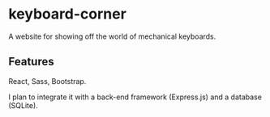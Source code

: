 # keyboard-corner
A website for showing off the world of mechanical keyboards.

## Features
React, Sass, Bootstrap.

I plan to integrate it with a back-end framework (Express.js) and a database (SQLite).